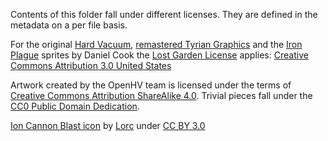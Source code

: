 Contents of this folder fall under different licenses. They are defined in the metadata on a per file basis.

For the original [Hard Vacuum](https://lostgarden.home.blog/2005/03/27/game-post-mortem-hard-vacuum/), [remastered Tyrian Graphics](https://lostgarden.home.blog/2007/04/05/free-game-graphics-tyrian-ships-and-tiles/) and the [Iron Plague](https://lostgarden.home.blog/2005/03/30/download-a-complete-set-of-sweet-8-bit-sinistar-clone-graphics/) sprites by Daniel Cook the [Lost Garden License](https://lostgarden.home.blog/2007/03/15/lost-garden-license/) applies: [Creative Commons Attribution 3.0 United States](https://creativecommons.org/licenses/by/3.0/us/)

Artwork created by the OpenHV team is licensed under the terms of [Creative Commons Attribution ShareAlike 4.0](https://creativecommons.org/licenses/by-sa/4.0/). Trivial pieces fall under the [CC0 Public Domain Dedication](https://creativecommons.org/publicdomain/zero/1.0/).

[Ion Cannon Blast icon](https://game-icons.net/1x1/lorc/ion-cannon-blast.html) by [Lorc](https://lorcblog.blogspot.com/) under [CC BY 3.0](http://creativecommons.org/licenses/by/3.0/)